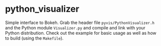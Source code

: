 # python_visualizer

Simple interface to Bokeh. Grab the header file `pyvis/PythonVisualizer.h` and the Python module `Visualizer.py` and compile and link with your Python distribution. Check out the example for basic usage as well as how to build (using the `Makefile`).